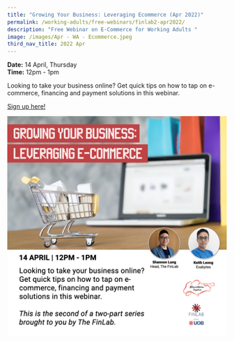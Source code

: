 ```yaml
---
title: "Growing Your Business: Leveraging Ecommerce (Apr 2022)"
permalink: /working-adults/free-webinars/finlab2-apr2022/
description: "Free Webinar on E-Commerce for Working Adults "
image: /images/Apr - WA - Ecommerce.jpeg
third_nav_title: 2022 Apr
---
```


**Date:** 14 April, Thursday
<br> **Time:** 12pm - 1pm

Looking to take your business online? Get quick tips on how to tap on e-commerce, financing and payment solutions in this webinar.  

[Sign up here!](https://go.gov.sg/wa-finlab2-apr22)

![Free webinar on e-commerce for businesses](/images/Apr-WA-E-commerce.jpeg)